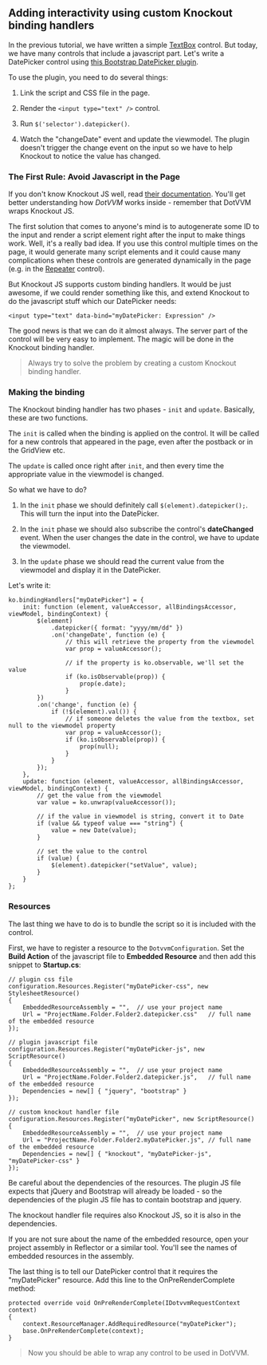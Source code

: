 ## Adding interactivity using custom Knockout binding handlers

In the previous tutorial, we have written a simple [TextBox](/docs/controls/builtin/TextBox/{branch}) control. But today, we have many controls that include a javascript part.
Let's write a DatePicker control using [this Bootstrap DatePicker plugin](http://www.eyecon.ro/bootstrap-datepicker).

To use the plugin, you need to do several things:

1. Link the script and CSS file in the page.

2. Render the `<input type="text" />` control.

3. Run `$('selector').datepicker()`.

4. Watch the "changeDate" event and update the viewmodel. The plugin doesn't trigger the change event on the input so we have to help Knockout to notice the value has changed.


### The First Rule: Avoid Javascript in the Page

If you don't know Knockout JS well, read [their documentation](http://knockoutjs.com/documentation/introduction.html). You'll get better understanding how *DotVVM* 
works inside - remember that DotVVM wraps Knockout JS.

The first solution that comes to anyone's mind is to autogenerate some ID to the input and render a script element right after the input to make things work. 
Well, it's a really bad idea. If you use this control multiple times on the page, it would generate many script elements and it could cause many complications when these
controls are generated dynamically in the page (e.g. in the [Repeater](/docs/controls/builtin/Repeater/{branch}) control).

But Knockout JS supports custom binding handlers. It would be just awesome, if we could render something like this, and extend Knockout to do the javascript stuff 
which our DatePicker needs:

```DOTHTML
<input type="text" data-bind="myDatePicker: Expression" />
```

The good news is that we can do it almost always. The server part of the control will be very easy to implement. The magic will be done in the Knockout binding handler. 

> Always try to solve the problem by creating a custom Knockout binding handler.



### Making the binding

The Knockout binding handler has two phases - `init` and `update`. Basically, these are two functions.

The `init` is called when the binding is applied on the control. It will be called for a new controls that appeared in the page, even after the postback or in the GridView etc.

The `update` is called once right after `init`, and then every time the appropriate value in the viewmodel is changed.

So what we have to do?

1. In the `init` phase we should definitely call `$(element).datepicker();`. This will turn the input into the DatePicker.

2. In the `init` phase we should also subscribe the control's **dateChanged** event. When the user changes the date in the control, we have to update the viewmodel.

3. In the `update` phase we should read the current value from the viewmodel and display it in the DatePicker.

Let's write it:

```CSHARP
ko.bindingHandlers["myDatePicker"] = {
    init: function (element, valueAccessor, allBindingsAccessor, viewModel, bindingContext) {
        $(element)
            .datepicker({ format: "yyyy/mm/dd" })
            .on('changeDate', function (e) {
                // this will retrieve the property from the viewmodel
                var prop = valueAccessor();        
                
                // if the property is ko.observable, we'll set the value
                if (ko.isObservable(prop)) {    
                    prop(e.date);
                }
        })        
        .on('change', function (e) {            
            if (!$(element).val()) {
                // if someone deletes the value from the textbox, set null to the viewmodel property
                var prop = valueAccessor();
                if (ko.isObservable(prop)) {                    
                    prop(null);
                }
            }
        });
    },
    update: function (element, valueAccessor, allBindingsAccessor, viewModel, bindingContext) {
        // get the value from the viewmodel
        var value = ko.unwrap(valueAccessor());
        
        // if the value in viewmodel is string, convert it to Date
        if (value && typeof value === "string") {
            value = new Date(value);
        }
        
        // set the value to the control
        if (value) {
            $(element).datepicker("setValue", value);
        }
    }
};
```

### Resources

The last thing we have to do is to bundle the script so it is included with the control.

First, we have to register a resource to the `DotvvmConfiguration`. Set the **Build Action** of the javascript file
to **Embedded Resource** and then add this snippet to **Startup.cs**:

```CSHARP
// plugin css file
configuration.Resources.Register("myDatePicker-css", new StylesheetResource()
{
	EmbeddedResourceAssembly = "",	// use your project name
	Url = "ProjectName.Folder.Folder2.datepicker.css"	// full name of the embedded resource 
});

// plugin javascript file
configuration.Resources.Register("myDatePicker-js", new ScriptResource()
{
	EmbeddedResourceAssembly = "",	// use your project name
	Url = "ProjectName.Folder.Folder2.datepicker.js",	// full name of the embedded resource 
	Dependencies = new[] { "jquery", "bootstrap" }
});

// custom knockout handler file
configuration.Resources.Register("myDatePicker", new ScriptResource()
{
	EmbeddedResourceAssembly = "",	// use your project name
	Url = "ProjectName.Folder.Folder2.myDatePicker.js",	// full name of the embedded resource 
	Dependencies = new[] { "knockout", "myDatePicker-js", "myDatePicker-css" }
});
```

Be careful about the dependencies of the resources. The plugin JS file expects that jQuery and Bootstrap will already
be loaded - so the dependencies of the plugin JS file has to contain bootstrap and jquery.

The knockout handler file requires also Knockout JS, so it is also in the dependencies.

If you are not sure about the name of the embedded resource, open your project assembly in Reflector or a similar tool.
You'll see the names of embedded resources in the assembly.

The last thing is to tell our DatePicker control that it requires the "myDatePicker" resource. Add this line to the OnPreRenderComplete method:

```CSHARP
protected override void OnPreRenderComplete(IDotvvmRequestContext context)
{
    context.ResourceManager.AddRequiredResource("myDatePicker");
    base.OnPreRenderComplete(context);
}
```

> Now you should be able to wrap any control to be used in DotVVM.






